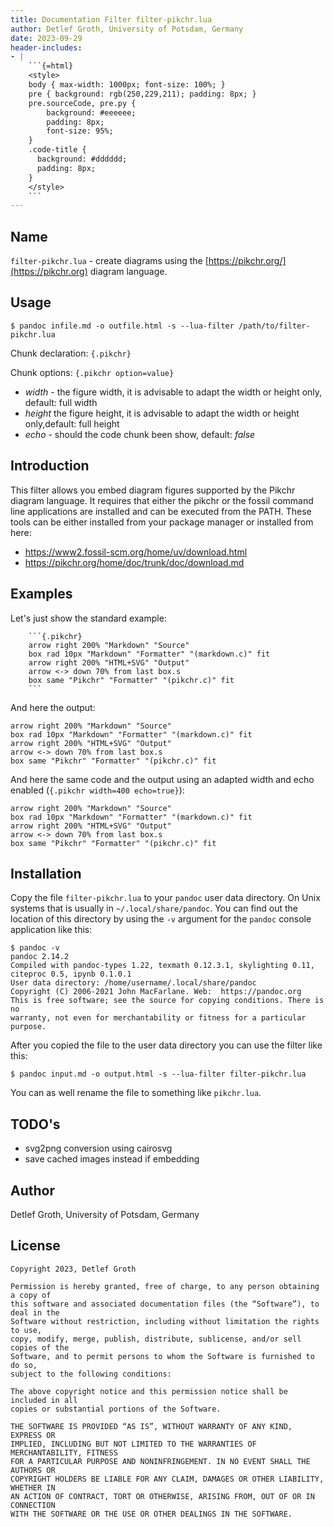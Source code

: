 ```yaml
---
title: Documentation Filter filter-pikchr.lua 
author: Detlef Groth, University of Potsdam, Germany
date: 2023-09-29
header-includes: 
- | 
    ```{=html}
    <style>
    body { max-width: 1000px; font-size: 100%; }
    pre { background: rgb(250,229,211); padding: 8px; }
    pre.sourceCode, pre.py { 
        background: #eeeeee; 
        padding: 8px;
        font-size: 95%;
    }
    .code-title {
      background: #dddddd;
      padding: 8px;
    } 
    </style>
    ```
---
```


## Name

`filter-pikchr.lua` - create diagrams using the [https://pikchr.org/](https://pikchr.org) 
diagram language.

## Usage

```
$ pandoc infile.md -o outfile.html -s --lua-filter /path/to/filter-pikchr.lua
```

Chunk declaration: `{.pikchr}`

Chunk options: `{.pikchr option=value}`

- _width_ - the figure width, it is advisable to adapt the width or height only, default: full width
- _height_ the figure height, it is advisable to adapt the width or height only,default: full height
- _echo_ - should the code chunk been show, default: _false_

## Introduction

This filter allows you embed diagram  figures  supported by the Pikchr diagram
language.  It  requires  that  either  the pikchr or the fossil  command  line
applications  are installed and can be executed from the PATH. These tools can
be either installed from your package manager or  installed from here:

- https://www2.fossil-scm.org/home/uv/download.html
- https://pikchr.org/home/doc/trunk/doc/download.md

## Examples

Let's just show the standard example:


```
    ```{.pikchr}
    arrow right 200% "Markdown" "Source"
    box rad 10px "Markdown" "Formatter" "(markdown.c)" fit
    arrow right 200% "HTML+SVG" "Output"
    arrow <-> down 70% from last box.s
    box same "Pikchr" "Formatter" "(pikchr.c)" fit
    ```
```

And here the output:

```{.pikchr}
arrow right 200% "Markdown" "Source"
box rad 10px "Markdown" "Formatter" "(markdown.c)" fit
arrow right 200% "HTML+SVG" "Output"
arrow <-> down 70% from last box.s
box same "Pikchr" "Formatter" "(pikchr.c)" fit
```

And here the same code and the output using an adapted width and echo enabled (`{.pikchr width=400 echo=true}`):

```{.pikchr width=400 echo=true}
arrow right 200% "Markdown" "Source"
box rad 10px "Markdown" "Formatter" "(markdown.c)" fit
arrow right 200% "HTML+SVG" "Output"
arrow <-> down 70% from last box.s
box same "Pikchr" "Formatter" "(pikchr.c)" fit
```

## Installation

Copy the file `filter-pikchr.lua` to your `pandoc` user data directory. On Unix
systems that is usually in `~/.local/share/pandoc`. You can find out the location
of this directory by using the `-v` argument for the `pandoc` console application
like this:
 

```{style="background: white;"}
$ pandoc -v
pandoc 2.14.2
Compiled with pandoc-types 1.22, texmath 0.12.3.1, skylighting 0.11,
citeproc 0.5, ipynb 0.1.0.1
User data directory: /home/username/.local/share/pandoc
Copyright (C) 2006-2021 John MacFarlane. Web:  https://pandoc.org
This is free software; see the source for copying conditions. There is no
warranty, not even for merchantability or fitness for a particular purpose.
```

After you copied the file to the user data directory you can use the filter like
this:

```{style="background: white;"}
$ pandoc input.md -o output.html -s --lua-filter filter-pikchr.lua
```

You can as well rename the file to something like `pikchr.lua`.

## TODO's

- svg2png conversion using cairosvg
- save cached images instead if embedding

## Author

Detlef Groth, University of Potsdam, Germany

## License

```{style="background: white;"}
Copyright 2023, Detlef Groth

Permission is hereby granted, free of charge, to any person obtaining a copy of
this software and associated documentation files (the “Software”), to deal in the
Software without restriction, including without limitation the rights to use,
copy, modify, merge, publish, distribute, sublicense, and/or sell copies of the
Software, and to permit persons to whom the Software is furnished to do so,
subject to the following conditions:

The above copyright notice and this permission notice shall be included in all
copies or substantial portions of the Software.

THE SOFTWARE IS PROVIDED “AS IS”, WITHOUT WARRANTY OF ANY KIND, EXPRESS OR
IMPLIED, INCLUDING BUT NOT LIMITED TO THE WARRANTIES OF MERCHANTABILITY, FITNESS
FOR A PARTICULAR PURPOSE AND NONINFRINGEMENT. IN NO EVENT SHALL THE AUTHORS OR
COPYRIGHT HOLDERS BE LIABLE FOR ANY CLAIM, DAMAGES OR OTHER LIABILITY, WHETHER IN
AN ACTION OF CONTRACT, TORT OR OTHERWISE, ARISING FROM, OUT OF OR IN CONNECTION
WITH THE SOFTWARE OR THE USE OR OTHER DEALINGS IN THE SOFTWARE.
```

